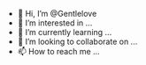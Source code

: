 - 👋 Hi, I’m @Gentlelove
- 👀 I’m interested in ...
- 🌱 I’m currently learning ...
- 💞️ I’m looking to collaborate on ...
- 📫 How to reach me ...

<!---
Gentlelove/Gentlelove is a ✨ special ✨ repository because its `README.md` (this file) appears on your GitHub profile.
You can click the Preview link to take a look at your changes.
--->
